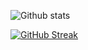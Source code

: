 
![Github stats](https://github-readme-stats.vercel.app/api?username=andwati&theme=transparenefile,procfile,sass&layout=compact&theme=city-lights&card_width=450)


[![GitHub Streak](https://streak-stats.demolab.com?user=andwati&theme=city-lights)](https://git.io/streak-stats)

